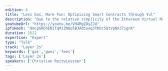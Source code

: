 ```yaml
---
edition: 4
title: "Less Gas, More Fun: Optimising Smart Contracts through Yul"
description: "Due to the relative simplicity of the Ethereum Virtual Machine, it is possible to perform heavy analyses in order to optimize bytecode. The jump operations are a main obstacle for this, because they might require a preservation of all basic blocks in the worst case. To overcome this, Solidity's new optimizer operates on an intermediate language called Yul, which is close to EVM bytecode (and also wasm) but abstracts jump operations through real function calls. Each of the many optimizing operations are simple local equivalence transforms whose effects can be inspected at any time and which in combination should be both more reliable and efficient than the classic optimizer."
youtubeUrl: "https://youtu.be/VH4MgZDyZJU"
ipfsHash: "QmcpGRbhEN1TqMJZNQo5B3Ad5uaq3TKUc5QtVpNXJ7ignK"
duration: 1522
expertise: "Expert"
type: "Talk"
track: "Layer 2s"
keywords: ['gas','gwei','fees']
tags: ['Layer 2s']
speakers: ['Christian Reitwiessner']
---
```

